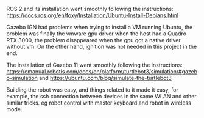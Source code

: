 ROS 2 and its installation went smoothly following the instructions: https://docs.ros.org/en/foxy/Installation/Ubuntu-Install-Debians.html

Gazebo IGN had problems when trying to install a VM running Ubuntu, the problem was finally the vmware gpu driver when the host had a Quadro RTX 3000, the problem disappeared when the gpu got a native driver without vm. On the other hand, ignition was not needed in this project in the end.

The installation of Gazebo 11 went smoothly following the instructions: https://emanual.robotis.com/docs/en/platform/turtlebot3/simulation/#gazebo-simulation and https://ubuntu.com/blog/simulate-the-turtlebot3

Building the robot was easy, and things related to it made it easy, for example, the ssh connection between devices in the same WLAN and other similar tricks. eg robot control with master keyboard and robot in wireless mode.
